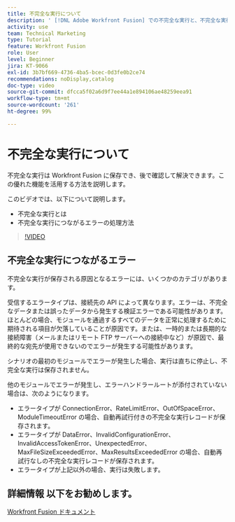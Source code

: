 ```yaml
---
title: 不完全な実行について
description: ' [!DNL Adobe Workfront Fusion] での不完全な実行と、不完全な実行につながるエラーの処理方法を説明します。'
activity: use
team: Technical Marketing
type: Tutorial
feature: Workfront Fusion
role: User
level: Beginner
jira: KT-9066
exl-id: 3b7bf669-4736-4ba5-bcec-0d3fe0b2ce74
recommendations: noDisplay,catalog
doc-type: video
source-git-commit: dfcca5f02a6d9f7ee44a1e894106ae48259eea91
workflow-type: tm+mt
source-wordcount: '261'
ht-degree: 99%

---
```


# 不完全な実行について

不完全な実行は Workfront Fusion に保存でき、後で確認して解決できます。この優れた機能を活用する方法を説明します。

このビデオでは、以下について説明します。

* 不完全な実行とは
* 不完全な実行につながるエラーの処理方法

>[!VIDEO](https://video.tv.adobe.com/v/335307/?quality=12&learn=on&enablevpops)

## 不完全な実行につながるエラー

不完全な実行が保存される原因となるエラーには、いくつかのカテゴリがあります。

受信するエラータイプは、接続先の API によって異なります。エラーは、不完全なデータまたは誤ったデータから発生する検証エラーである可能性があります。ほとんどの場合、モジュールを通過するすべてのデータを正常に処理するために期待される項目が欠落していることが原因です。または、一時的または長期的な接続障害（メールまたはリモート FTP サーバーへの接続中など）が原因で、最終的な宛先が使用できないのでエラーが発生する可能性があります。

シナリオの最初のモジュールでエラーが発生した場合、実行は直ちに停止し、不完全な実行は保存されません。

他のモジュールでエラーが発生し、エラーハンドラールートが添付されていない場合は、次のようになります。

* エラータイプが ConnectionError、RateLimitError、OutOfSpaceError、ModuleTimeoutError の場合、自動再試行付きの不完全な実行レコードが保存されます。
* エラータイプが DataError、InvalidConfigurationError、InvalidAccessTokenError、UnexpectedError、MaxFileSizeExceededError、MaxResultsExceededError の場合、自動再試行なしの不完全な実行レコードが保存されます。
* エラータイプが上記以外の場合、実行は失敗します。

## 詳細情報 以下をお勧めします。

[Workfront Fusion ドキュメント](https://experienceleague.adobe.com/en/docs/workfront-fusion/using/get-started-with-fusion/understand-workfront-fusion/workfront-fusion-overview)
